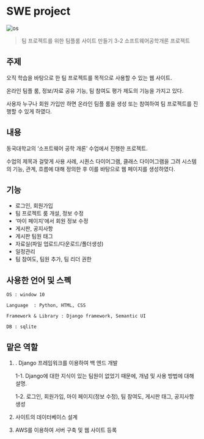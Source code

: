 
# SWE project

![os](https://user-images.githubusercontent.com/37070273/64484121-b228b000-d248-11e9-8640-07e16fb60f00.PNG)
> 팀 프로젝트를 위한 팀플룸 사이트 만들기
3-2 소프트웨어공학개론 프로젝트

## 주제

오직 학습을 바탕으로 한 팀 프로젝트를 목적으로 사용할 수 있는 웹 사이트.

온라인 팀플 룸, 정보/자료 공유 기능, 팀 참여도 평가 제도의 기능을 가지고 있다.

사용자 누구나 회원 가입만 하면 온라인 팀플 룸을 생성 또는 참여하여 팀 프로젝트를 진행할 수 있게 하였다.

## 내용

동국대학교의 ‘소프트웨어 공학 개론’ 수업에서 진행한 프로젝트.

수업의 제목과 걸맞게 사용 사례, 시퀀스 다이어그램, 클래스 다이어그램을 그려 시스템의 기능, 관계, 흐름에 대해 정의한 후 이를 바탕으로 웹 페이지를 생성하였다.

## 기능

- 로그인, 회원가입
- 팀 프로젝트 룸 개설, 정보 수정
- ‘마이 페이지’에서 회원 정보 수정
- 게시판, 공지사항
- 게시판 팀원 태그
- 자료실(파일 업로드/다운로드/폴더생성)
- 일정관리
- 팀 참여도, 팀원 추가, 팀 리더 권한

## 사용한 언어 및 스펙

```
OS : window 10

Language  : Python, HTML, CSS

Framework & Library : Django framework, Semantic UI

DB : sqlite
```

## 맡은 역할

1. . Django 프레임워크를 이용하여 백 엔드 개발

	1-1. Django에 대한 지식이 있는 팀원이 없었기 때문에, 개념 및  사용 방법에 대해 설명.

	1-2. 로그인, 회원가입, 마이 페이지(정보 수정), 팀 참여도, 게시판 태그, 공지사항 생성

2. 사이트의 데이터베이스 설계

3. AWS를 이용하여 서버 구축 및 웹 사이트 등록
